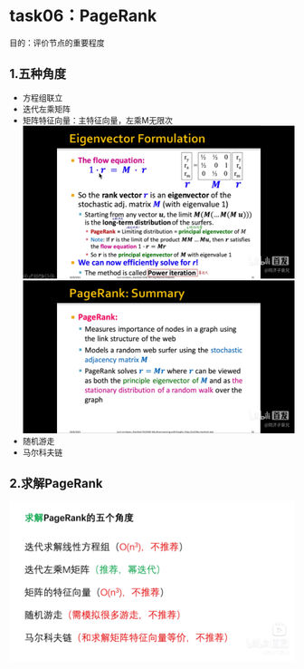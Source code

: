 # task06：PageRank
目的：评价节点的重要程度

## 1.五种角度
- 方程组联立
- 迭代左乘矩阵
- 矩阵特征向量：主特征向量，左乘M无限次
  ![](images/pagerank-eigenvector.png)
  ![](images/pagerank-summary.png)
- 随机游走
- 马尔科夫链

## 2.求解PageRank
![](images/pagerank-solve.png)